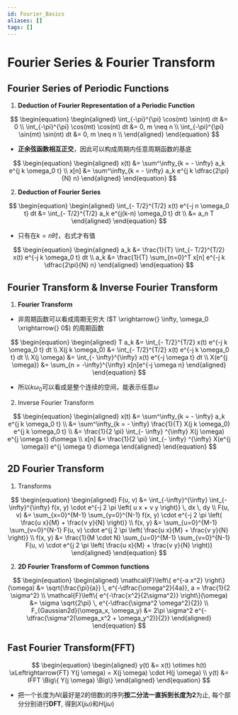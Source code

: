 ```yaml
---
id: Fourier_Basics
aliases: []
tags: []
---
```


# Fourier Series & Fourier Transform

## Fourier Series of Periodic Functions
   
1.  **Deduction of Fourier Representation of a Periodic Function**

$$
\begin{equation}
\begin{aligned}
\int_{-\pi}^{\pi} \cos(mt) \sin(nt) dt &= 0 \\
\int_{-\pi}^{\pi} \cos(mt) \cos(nt) dt &= 0, m \neq n \\
\int_{-\pi}^{\pi} \sin(mt) \sin(nt) dt &= 0, m \neq n \\
\end{aligned}
\end{equation}
$$

- **正余弦函数相互正交**，因此可以构成周期内任意周期函数的基底  

$$
\begin{equation}
\begin{aligned}
x(t) &= \sum^\infty_{k = - \infty} a_k e^{j k \omega_0 t} \\ 
x[n] &= \sum^\infty_{k = - \infty} a_k e^{j k \dfrac{2\pi}{N} n}
\end{aligned}
\end{equation}
$$

2. **Deduction of Fourier Series**  

$$
\begin{equation}
\begin{aligned}
\int_{- T/2}^{T/2} x(t) e^{-j n \omega_0 t} dt 
&= \int_{- T/2}^{T/2} a_k e^{j(k-n) \omega_0 t} dt \\ 
&= a_n T
\end{aligned}
\end{equation}
$$

- 只有在$k = n$时，右式才有值

$$
\begin{equation}
\begin{aligned}
a_k &= \frac{1}{T} \int_{- T/2}^{T/2} x(t) e^{-j k \omega_0 t} dt \\ 
a_k &= \frac{1}{T} \sum_{n=0}^T x[n] e^{-j k \dfrac{2\pi}{N} n}
\end{aligned}
\end{equation}
$$
      
## Fourier Transform & Inverse Fourier Transform
    
1.  **Fourier Transform**  

- 非周期函数可以看成周期无穷大 ($T \xrightarrow{} \infty, \omega_0 \xrightarrow{} 0$) 的周期函数

$$
\begin{equation}
\begin{aligned}
T a_k &= \int_{- T/2}^{T/2} x(t) e^{-j k \omega_0 t} dt \\ 
X(j k \omega_0) &= \int_{- T/2}^{T/2} x(t) e^{-j k \omega_0 t} dt \\ 
X(j \omega) &= \int_{- \infty}^{\infty} x(t) e^{-j \omega t} dt \\ 
X(e^{j \omega}) &= \sum_{n = -\infty}^{\infty} x[n]e^{-j \omega n}
\end{aligned}
\end{equation}
$$

- 所以$k \omega_0$可以看成是整个连续的空间，能表示任意$\omega$

2. Inverse Fourier Transform  

$$
\begin{equation}
\begin{aligned}
x(t) &= \sum^\infty_{k = - \infty} a_k e^{j k \omega_0 t} \\
&= \sum^\infty_{k = - \infty} \frac{1}{T} X(j k \omega_0) e^{j k \omega_0 t} \\
&= \frac{1}{2 \pi} \int_{- \infty} ^{\infty} X(j \omega) e^{j \omega t} d\omega \\
x[n] &= \frac{1}{2 \pi} \int_{- \infty} ^{\infty} X(e^{j \omega}) e^{j \omega t} d\omega
\end{aligned}
\end{equation}
$$

## 2D Fourier Transform

1. Transforms

$$
\begin{equation}
\begin{aligned}
F(u, v) &= \int_{-\infty}^{\infty} \int_{-\infty}^{\infty} f(x, y) \cdot e^{-j 2 \pi \left( u x + v y \right)} \, dx \, dy \\
F(u, v) &= \sum_{x=0}^{M-1} \sum_{y=0}^{N-1} f(x, y) \cdot e^{-j 2 \pi \left( \frac{u x}{M} + \frac{v y}{N} \right)} \\
f(x, y) &= \sum_{u=0}^{M-1} \sum_{v=0}^{N-1} F(u, v) \cdot e^{j 2 \pi \left( \frac{u x}{M} + \frac{v y}{N} \right)} \\
f(x, y) &= \frac{1}{M \cdot N} \sum_{u=0}^{M-1} \sum_{v=0}^{N-1} F(u, v) \cdot e^{j 2 \pi \left( \frac{u x}{M} + \frac{v y}{N} \right)}
\end{aligned}
\end{equation}
$$

2. **2D Fourier Transform of Common functions**

$$
\begin{equation}
\begin{aligned}
\mathcal{F}\left\{ e^{-a x^2} \right\}(\omega) &= \sqrt{\frac{\pi}{a}} \, e^{-\dfrac{\omega^2}{4a}}, a = \frac{1}{2 \sigma^2} \\
\mathcal{F}\left\{ e^{-\frac{x^2}{2\sigma^2}} \right\}(\omega) &= \sigma \sqrt{2\pi} \, e^{-\dfrac{\sigma^2 \omega^2}{2}} \\
F_{Gaussian2d}(\omega_x, \omega_y) &= 2\pi \sigma^2 e^{-\dfrac{\sigma^2(\omega_x^2 + \omega_y^2)}{2}}
\end{aligned}
\end{equation}
$$

## Fast Fourier Transform(FFT)

$$
\begin{equation}
\begin{aligned}
y(t) &= x(t) \otimes h(t) \xLeftrightarrow{FT}  Y(j \omega) = X(j \omega) \cdot H(j \omega) \\
y(t) &= IFFT \Big\{ Y(j \omega) \Big\}
\end{aligned}
\end{equation}
$$

- 把一个长度为$N$(最好是2的倍数)的序列**按二分法一直拆到长度为2**为止, 每个部分分别进行**DFT**, 得到$X(j \omega)$和$H(j \omega)$


